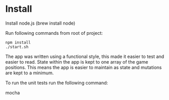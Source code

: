 Install
=======

Install node.js (brew install node)

Run following commands from root of project:

```
npm install
./start.sh
```
The app was written using a functional style, this made it easier to test and easier to read.
State within the app is kept to one array of the game positions. This means the app is easier
to maintain as state and mutations are kept to a minimum.

To run the unit tests run the following command:

mocha
